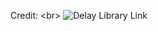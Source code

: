 Credit: <br\>
![Delay Library Link](https://github.com/linusreM/RISC-V-IO-card-examples-Makefile/tree/main/05-LCD/new_lcd_lib/lib/delay) 